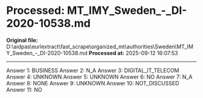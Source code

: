 # Processed: MT_IMY_Sweden_-_DI-2020-10538.md

**Original file:** D:\aidpas\eurlextract\fast_scrape\organized_mt\authorities\Sweden\MT_IMY_Sweden_-_DI-2020-10538.md
**Processed at:** 2025-09-12 16:07:53

---

Answer 1: BUSINESS
Answer 2: N_A
Answer 3: DIGITAL_IT_TELECOM
Answer 4: UNKNOWN
Answer 5: UNKNOWN
Answer 6: NO
Answer 7: N_A
Answer 8: NONE
Answer 9: UNKNOWN
Answer 10: NOT_DISCUSSED
Answer 11: NO